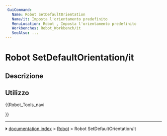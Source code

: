 ```yaml
---
 GuiCommand:
   Name: Robot SetDefaultOrientation
   Name/it: Imposta l'orientamento predefinito
   MenuLocation: Robot , Imposta l'orientamento predefinito
   Workbenches: Robot_Workbench/it
   SeeAlso: ...
---
```


# Robot SetDefaultOrientation/it

## Descrizione

## Utilizzo





{{Robot_Tools_navi

}}



---
⏵ [documentation index](../README.md) > [Robot](Robot_Workbench.md) > Robot SetDefaultOrientation/it
